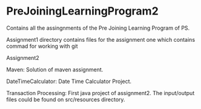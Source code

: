 # PreJoiningLearningProgram2
Contains all the assingnments of the Pre Joining Learning Program of PS.

Assignment1 directory contains files for the assignment one which contains commad for working with git

Assignment2

Maven: Solution of maven assignment.

DateTimeCalculator: Date Time Calculator Project.

Transaction Processing: First java project of assignment2. The input/output files could be found on src/resources directory.